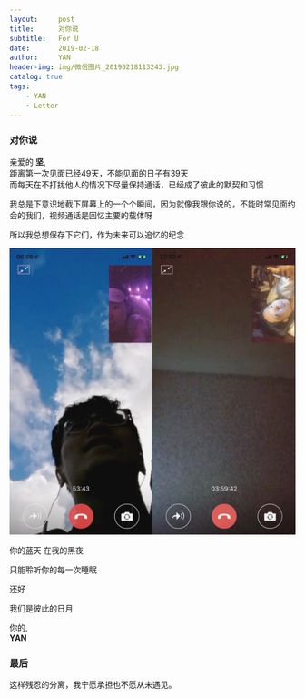 ```yaml
---
layout:     post
title:      对你说
subtitle:   For U
date:       2019-02-18
author:     YAN
header-img: img/微信图片_20190218113243.jpg
catalog: true
tags:
    - YAN
    - Letter
---
```


### 对你说

亲爱的 **坚**,<br>
距离第一次见面已经49天，不能见面的日子有39天<br>
而每天在不打扰他人的情况下尽量保持通话，已经成了彼此的默契和习惯
   
   我总是下意识地截下屏幕上的一个个瞬间，因为就像我跟你说的，不能时常见面约会的我们，视频通话是回忆主要的载体呀
   
   所以我总想保存下它们，作为未来可以追忆的纪念
   
  ![](https://raw.githubusercontent.com/project106/project106.github.io/master/img/微信图片_20190218105427.jpg)
  
   你的蓝天 在我的黑夜
   
   只能聆听你的每一次睡眠
   
   还好
   
   我们是彼此的日月
   
你的,<br>
**YAN**

### 最后
这样残忍的分离，我宁愿承担也不愿从未遇见。
